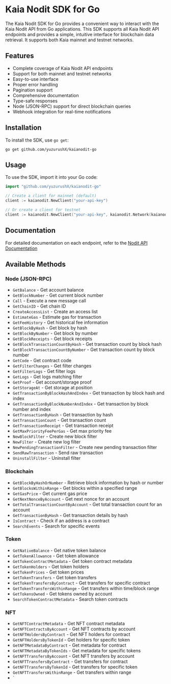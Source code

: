 # Kaia Nodit SDK for Go

The Kaia Nodit SDK for Go provides a convenient way to interact with the Kaia Nodit API from Go applications. This SDK supports all Kaia Nodit API endpoints and provides a simple, intuitive interface for blockchain data retrieval. It supports both Kaia mainnet and testnet networks.

## Features

- Complete coverage of Kaia Nodit API endpoints
- Support for both mainnet and testnet networks
- Easy-to-use interface
- Proper error handling
- Pagination support
- Comprehensive documentation
- Type-safe responses
- Node (JSON-RPC) support for direct blockchain queries
- Webhook integration for real-time notifications

## Installation

To install the SDK, use `go get`:
```
go get github.com/yuzurushX/kaianodit-go
```

## Usage

To use the SDK, import it into your Go code:
```go
import "github.com/yuzurushX/kaianodit-go"

// Create a client for mainnet (default)
client := kaianodit.NewClient("your-api-key")

// Or create a client for testnet
client := kaianodit.NewClient("your-api-key", kaianodit.Network(kaianodit.Testnet))
```

## Documentation

For detailed documentation on each endpoint, refer to the [Nodit API Documentation](https://developer.nodit.io/reference/kaia-getnftcontractmetadatabycontracts)

## Available Methods

### Node (JSON-RPC)
- `GetBalance` - Get account balance
- `GetBlockNumber` - Get current block number
- `Call` - Execute a new message call
- `GetChainID` - Get chain ID
- `CreateAccessList` - Create an access list
- `EstimateGas` - Estimate gas for transaction
- `GetFeeHistory` - Get historical fee information
- `GetBlockByHash` - Get block by hash
- `GetBlockByNumber` - Get block by number
- `GetBlockReceipts` - Get block receipts
- `GetBlockTransactionCountByHash` - Get transaction count by block hash
- `GetBlockTransactionCountByNumber` - Get transaction count by block number
- `GetCode` - Get contract code
- `GetFilterChanges` - Get filter changes
- `GetFilterLogs` - Get filter logs
- `GetLogs` - Get logs matching filter
- `GetProof` - Get account/storage proof
- `GetStorageAt` - Get storage at position
- `GetTransactionByBlockHashAndIndex` - Get transaction by block hash and index
- `GetTransactionByBlockNumberAndIndex` - Get transaction by block number and index
- `GetTransactionByHash` - Get transaction by hash
- `GetTransactionCount` - Get transaction count
- `GetTransactionReceipt` - Get transaction receipt
- `GetMaxPriorityFeePerGas` - Get max priority fee
- `NewBlockFilter` - Create new block filter
- `NewFilter` - Create new log filter
- `NewPendingTransactionFilter` - Create new pending transaction filter
- `SendRawTransaction` - Send raw transaction
- `UninstallFilter` - Uninstall filter

### Blockchain
- `GetBlockByHashOrNumber` - Retrieve block information by hash or number
- `GetBlocksWithinRange` - Get blocks within a specified range
- `GetGasPrice` - Get current gas price
- `GetNextNonceByAccount` - Get next nonce for an account
- `GetTotalTransactionCountByAccount` - Get total transaction count for an account
- `GetTransactionByHash` - Get transaction details by hash
- `IsContract` - Check if an address is a contract
- `SearchEvents` - Search for specific events

### Token
- `GetNativeBalance` - Get native token balance
- `GetTokenAllowance` - Get token allowance
- `GetTokenContractMetadata` - Get token contract metadata
- `GetTokenHolders` - Get token holders
- `GetTokenPrices` - Get token prices
- `GetTokenTransfers` - Get token transfers
- `GetTokenTransfersByContract` - Get transfers for specific contract
- `GetTokenTransfersWithinRange` - Get transfers within time/block range
- `GetTokensOwned` - Get tokens owned by account
- `SearchTokenContractMetadata` - Search token contracts

### NFT
- `GetNFTContractMetadata` - Get NFT contract metadata
- `GetNFTContractsByAccount` - Get NFT contracts by account
- `GetNFTHoldersByContract` - Get NFT holders for contract
- `GetNFTHoldersByTokenId` - Get holders for specific token
- `GetNFTMetadataByContract` - Get metadata for contract
- `GetNFTMetadataByTokenIds` - Get metadata for specific tokens
- `GetNFTTransfersByAccount` - Get NFT transfers by account
- `GetNFTTransfersByContract` - Get transfers for contract
- `GetNFTTransfersByTokenId` - Get transfers for specific token
- `GetNFTTransfersWithinRange` - Get transfers within range
- `